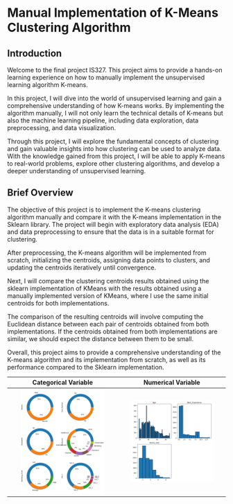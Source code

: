 # Manual Implementation of K-Means Clustering Algorithm

## Introduction
Welcome to the final project IS327. This project aims to provide a hands-on learning experience on how to manually implement the unsupervised learning algorithm K-means.

In this project, I will dive into the world of unsupervised learning and gain a comprehensive understanding of how K-means works. By implementing the algorithm manually, I will not only learn the technical details of K-means but also the machine learning pipeline, including data exploration, data preprocessing, and data visualization.

Through this project, I will explore the fundamental concepts of clustering and gain valuable insights into how clustering can be used to analyze data. With the knowledge gained from this project, I will be able to apply K-means to real-world problems, explore other clustering algorithms, and develop a deeper understanding of unsupervised learning.

## Brief Overview
The objective of this project is to implement the K-means clustering algorithm manually and compare it with the K-means implementation in the Sklearn library. The project will begin with exploratory data analysis (EDA) and data preprocessing to ensure that the data is in a suitable format for clustering.

After preprocessing, the K-means algorithm will be implemented from scratch, initializing the centroids, assigning data points to clusters, and updating the centroids iteratively until convergence.

Next, I will compare the clustering centroids results obtained using the sklearn implementation of KMeans with the results obtained using a manually implemented version of KMeans, where I use the same initial centroids for both implementations.

The comparison of the resulting centroids will involve computing the Euclidean distance between each pair of centroids obtained from both implementations. If the centroids obtained from both implementations are similar, we should expect the distance between them to be small.

Overall, this project aims to provide a comprehensive understanding of the K-means algorithm and its implementation from scratch, as well as its performance compared to the Sklearn implementation.

**Categorical Variable**             |  **Numerical Variable**
:-------------------------:|:-------------------------:
<img src="https://github.com/JaydenRyou/Manual-Implementation-of-K-Means-Clustering-Algorithm/blob/main/Pie_chart.jpg"  width="80%" height="50%"> | <img src="https://github.com/JaydenRyou/Manual-Implementation-of-K-Means-Clustering-Algorithm/blob/main/histogram.jpg"  width="80%" height="50%">
